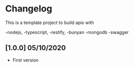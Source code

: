 ﻿# Changelog

This is a template project to build apis with 

-nodejs, 
-typescript, 
-restify, 
-bunyan 
-mongodb
-swagger

## [1.0.0] 05/10/2020
 
- First version
